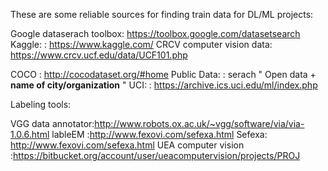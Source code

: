 These are some reliable sources for finding train data for DL/ML projects:

Google dataserach toolbox: https://toolbox.google.com/datasetsearch  
Kaggle:                  : https://www.kaggle.com/
CRCV computer vision data: https://www.crcv.ucf.edu/data/UCF101.php


COCO                     : http://cocodataset.org/#home
Public Data:             : serach " Open data +  **name of city/organization** "
UCI:                     : https://archive.ics.uci.edu/ml/index.php







Labeling tools:

VGG data annotator:http://www.robots.ox.ac.uk/~vgg/software/via/via-1.0.6.html
lableEM :http://www.fexovi.com/sefexa.html
Sefexa: http://www.fexovi.com/sefexa.html
UEA computer vision :https://bitbucket.org/account/user/ueacomputervision/projects/PROJ

